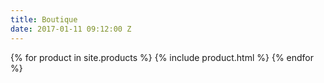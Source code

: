 ```yaml
---
title: Boutique
date: 2017-01-11 09:12:00 Z
---
```

{% for product in site.products %}
  {% include product.html %}
{% endfor %}
